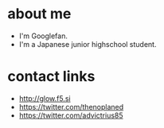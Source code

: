 # about me
- I'm Googlefan.
- I'm a Japanese junior highschool student.
# contact links
- http://glow.f5.si
- https://twitter.com/thenoplaned
- https://twitter.com/advictrius85
